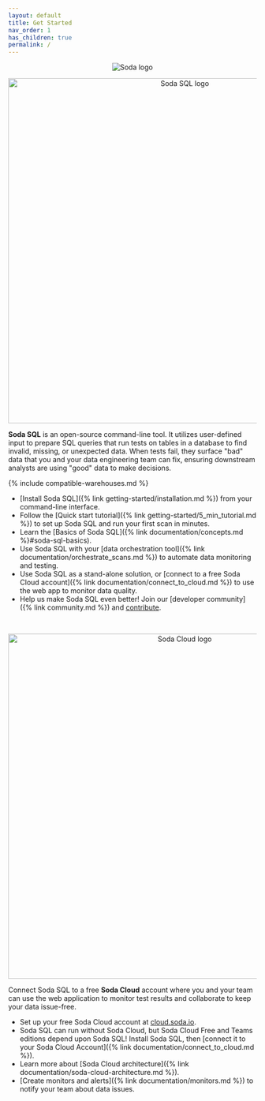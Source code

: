 ```yaml
---
layout: default
title: Get Started
nav_order: 1
has_children: true
permalink: /
---
```


<p align="center"><img src="https://raw.githubusercontent.com/sodadata/soda-sql/main/docs/assets/images/soda-banner.png" alt="Soda logo" /></p>


<p align="center"><img src="https://raw.githubusercontent.com/sodadata/soda-sql/main/docs/assets/images/soda-sql-index.png" alt="Soda SQL logo" width="700" height="700"/></p>

**Soda SQL** is an open-source command-line tool. It utilizes user-defined input to prepare SQL queries that run tests on tables in a database to find invalid, missing, or unexpected data. When tests fail, they surface "bad" data that you and your data engineering team can fix, ensuring downstream analysts are using "good" data to make decisions.

{% include compatible-warehouses.md %}


* [Install Soda SQL]({% link getting-started/installation.md %}) from your command-line interface.
* Follow the [Quick start tutorial]({% link getting-started/5_min_tutorial.md %}) to set up Soda SQL and run your first scan in minutes.
* Learn the [Basics of Soda SQL]({% link documentation/concepts.md %}#soda-sql-basics).
* Use Soda SQL with your [data orchestration tool]({% link documentation/orchestrate_scans.md %}) to automate data monitoring and testing.
* Use Soda SQL as a stand-alone solution, or [connect to a free Soda Cloud account]({% link documentation/connect_to_cloud.md %}) to use the web app to monitor data quality.
* Help us make Soda SQL even better! Join our [developer community]({% link community.md %}) and [contribute](https://github.com/sodadata/soda-sql/blob/main/CONTRIBUTING.md).

<br />

<p align="center"><img src="https://raw.githubusercontent.com/sodadata/soda-sql/main/docs/assets/images/soda-cloud-index.png" alt="Soda Cloud logo" width="700" height="700"/></p>

Connect Soda SQL to a free **Soda Cloud** account where you and your team can use the web application to monitor test results and collaborate to keep your data issue-free. 

* Set up your free Soda Cloud account at [cloud.soda.io](https://cloud.soda.io/signup).
* Soda SQL can run without Soda Cloud, but Soda Cloud Free and Teams editions depend upon Soda SQL! Install Soda SQL, then [connect it to your Soda Cloud Account]({% link documentation/connect_to_cloud.md %}).
* Learn more about [Soda Cloud architecture]({% link documentation/soda-cloud-architecture.md %}).
* [Create monitors and alerts]({% link documentation/monitors.md %}) to notify your team about data issues.

